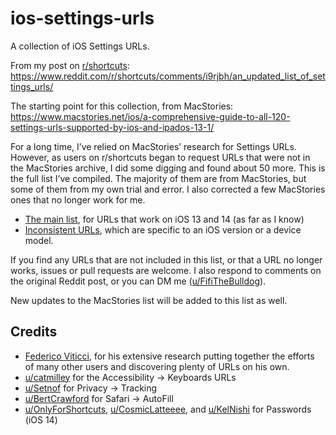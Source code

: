 # ios-settings-urls

A collection of iOS Settings URLs.

From my post on [r/shortcuts](https://www.reddit.com/r/shortcuts): https://www.reddit.com/r/shortcuts/comments/i9rjbh/an_updated_list_of_settings_urls/

The starting point for this collection, from MacStories: https://www.macstories.net/ios/a-comprehensive-guide-to-all-120-settings-urls-supported-by-ios-and-ipados-13-1/

For a long time, I’ve relied on MacStories’ research for Settings URLs. However, as users on r/shortcuts began to request URLs that were not in the MacStories archive, I did some digging and found about 50 more. This is the full list I’ve compiled. The majority of them are from MacStories, but some of them from my own trial and error. I also corrected a few MacStories ones that no longer work for me.

- [The main list](/main.md), for URLs that work on iOS 13 and 14 (as far as I know)
- [Inconsistent URLs](/inconsistent.md), which are specific to an iOS version or a device model.

If you find any URLs that are not included in this list, or that a URL no longer works, issues or pull requests are welcome. I also respond to comments on the original Reddit post, or you can DM me ([u/FifiTheBulldog](https://www.reddit.com/user/FifiTheBulldog)).

New updates to the MacStories list will be added to this list as well.

## Credits

- [Federico Viticci](https://www.macstories.net/author/viticci/), for his extensive research putting together the efforts of many other users and discovering plenty of URLs on his own.
- [u/catmilley](https://www.reddit.com/user/catmilley) for the Accessibility → Keyboards URLs
- [u/Setnof](https://www.reddit.com/user/Setnof) for Privacy → Tracking
- [u/BertCrawford](https://www.reddit.com/user/BertCrawford) for Safari → AutoFill
- [u/OnlyForShortcuts](https://www.reddit.com/user/OnlyForShortcuts), [u/CosmicLatteeee](https://www.reddit.com/user/CosmicLatteeee), and [u/KelNishi](https://www.reddit.com/user/KelNishi) for Passwords (iOS 14)